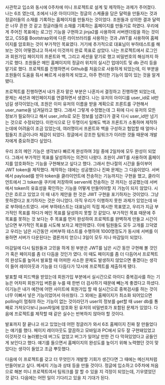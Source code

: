   사관학교 입소와 동시에 0주차에 미니 프로젝트로 설계 및 제작하는 과제가 주어졌다. 나는 6조 였는데, 조에서 나온 아이디어는 정글의 스케쥴을 담은 달력을 만들자는 것과 
정글러들의 소재를 기록하는 홈페이지를 만들자는 것이었다. 조원들과 상의한 결과 달력은 너무 흔한 것 같고 정글러들의 소재를 기록하는 홈페이지를 만들기로 하였다. 우리에게 주어진 목표에는 로그인 기능을 구현하고 jinja2를 사용하여 서버렌더링을 하는 것이었고, CSS를 Bootstrap외에 다른 라이브러리를 사용하는 것과 JWT를 사용하여 홈페이지를 암호화는 것이 부가적인 목표였다. 거기에 추가적으로 대표님이 부하테스트를 해보는 것이 어떻겠냐고 하셔서 이것까지 완료 목표로 삼았다. 나는 프로젝트에서 로그인과 회원가입 페이지의 프론트와 백, 그리고 세션을 맡기로 했고 비밀번호의 해싱까지 하기로 했다. 조원들은 메인 홈페이지의 정글러 위치의 실시간 업데이트 및 db 관리 등을 맡기로 했다. 프로젝트를 진행하면서 Github를 처음으로 사용하게 되었는데, 이 부분을 조원들이 도움을 줘서 빠르게 사용하게 되었고, 아주 편리한 기능이 많이 있는 것을 알게됐다.

  프로젝트를 진행하면서 내가 혼자 맡은 부분은 나혼자서 결정하고 진행하면 되었는데, 문제는 세션과 메인페이지를 연결하면서 생겼다. 나는 유저의 아이디를 user_id로 id만 넘길 생각이었는데, 조원은 이미 유저의 이름을 받을 계획으로 프론트를 구현해서 user_name을 넘겨달라고 했다. 그래서 그렇게 수정했는데 그 뒤에 다시 유저의 모든 정보가 필요하다고 해서 user_info로 모든 정보를 넘겼다가 결국 다시 user_id만 넘기는 것으로 수정되었다. 이런식으로 단 두명이서 일해도 백과 프론트가 소통하며 제작하는데에 어려움이 조금 있었는데, 여러명이서 프론트와 백을 구성하고 협업할 때 얼마나 힘들지 조금이나마 체감이 되었다. 정글에서 강조한 팀워크가 이러한 것들 때문에 개발자에게 중요하겠다 싶었다.

  우리 조의 메인 기능은 생각보다 빠르게 완성하여 3일 중에 2일차에 모두 완성이 되었다. 그래서 부가적인 목표를 달성하자는 의견이 나왔다. 조원이 JWT를 사용하여 홈페이지를 암호화하는 기능을 구현해보고 싶다고 했다. 그래서 한나절의 시간을 들이부어 JWT token을 제작했다. 제작하는 데에는 성공했으나 진짜 문제는 그 다음이었다. 서버에서 payload를 받아 token을 클라이언트에 전송하는 기능까지는 구현을 했고, 클라이언트에서 그 token을 쿠키에 저장하여 serven에 전송하는 것 까지는 성공했는데 서버에서 token의 유효성을 확인하는 기능을 어떻게 만들어야할 지 가늠이 되지 않았다. 시간은 흐르고 있었고 이 때 내가 제안을 한 것은 JWT 구현을 포기하자는 것이었다. 그냥 못하겠다고 포기하자는 것은 아니었다. 아직 우리가 이행하지 못한 과제가 있었는데 바로 부하테스트였다. 서버 부하테스트는 대표님이 직접 제시한 목표였고, 우리가 지금 부가적인 목표를 하다가 메인 목표를 달성하지 못할 것 같았다. 부가적인 목표 때문에 주 목표를 못하는 것 보다는 주 목표를 먼저 완성하여 프로젝트를 완벽하게 만들고 시간이 남으면 부가적인 목표를 시도해 보자고 제안하였다. 이에 팀원들도 모두 고개를 끄덕였고 우리는 남은 시간동안 서버부하 테스트를 수행하여 1000명정도가 동시에 서버를 이용하면 서버가 다운된다는 결론까지 얻으니 3일이 모두 지나 마감일이 되었다.

  마감일에 다시 팀원들과 고민을 하게 된 부분은 JWT를 남은 시간 동안 구현해 볼 것인가 혹은 페이지를 좀 더 다듬을 것인가 였다. 이 때도 페이지를 좀 더 다듬어서 프로젝트의 완성도를 높여서 발표할 때 어떠한 사소한 문제도 발생하지 않았으면 좋겠다는 생각이 들어 레이아웃과 기능을 더 다듬다가 12시에 프로젝트를 제출하게 됐다.

  발표할 때 피드백을 받았는데 회원가입 부분에서 실시간으로 아이디 중복검사를 하는 기능은 어차피 회원가입 버튼을 누를 때 한번 더 검사하기 때문에 빼는게 좋겠다고 하셨다. 이기능은 내가 예전에 어떤 사이트에 회원가입 할 때 실시간으로 중복검사를 하는 것이 너무 이뻐서 넣은 기능이었어서 아쉬웠다. 그 외에는 홈페이지가 최소화 되어있으면 polling이 멈춰야 하는 기능이 없는 것이라던가 user의 정보를 get할 때 user db를 통째로 가져오다보니 json파일에 암호화 된 유저의 비밀번호가 포함된 문제가 있었다. 다음에 프로젝트를 제작할 때 같은 실수는 반복하지 않아야 할 것이다.

  발표까지 잘 끝나고 쉬고 있었는데 어떤 정글러가 와서 6조 홈페이지 진짜 잘 만들었다는 얘기를 했다. 페이지 레이아웃도 깔끔하고 모바일과 PC에서 모두 잘 구현돼있었고 이것저것 다 눌러봤는데 버그도 없었고 버그가 일어날 만한 건 다 막혀있었다고 공들인게 보인다고 했다. 얘기를 들으면서 홈페이지의 완성도를 높이기 위해 노력했던 것이 맞았다는 생각이 들었고 조금 뿌듯했다.

  다음에 이 프로젝트를 갖고 더 무엇인가 개발할 기회가 생긴다면 그 때에는 메신저처럼 만들어보고 싶다. 메세지 기능과 상태 등을 만들 것이다. 정글에 입소하고 0주차에 처음으로 해본 미니 프로젝트여서 팀워크를 잘 할 수 있을 지 걱정이 되었는데, 기우였었던 것 같다. 다음에는 어떤 일이 기다리고 있을 지 기대가 된다.
